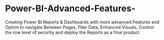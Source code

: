 # Power-BI-Advanced-Features-
Creating Power BI Reports &amp; Dashboards with more advanced Features and Option to navigate Between Pages, filter Data, Enhanced Visuals, Control the row level of security and deploy the Reports as a final product 
